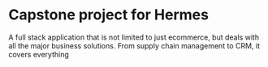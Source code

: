 # Capstone project for Hermes
A full stack application that is not limited to just ecommerce, but deals with all the major business solutions. From supply chain management to CRM, it covers everything
